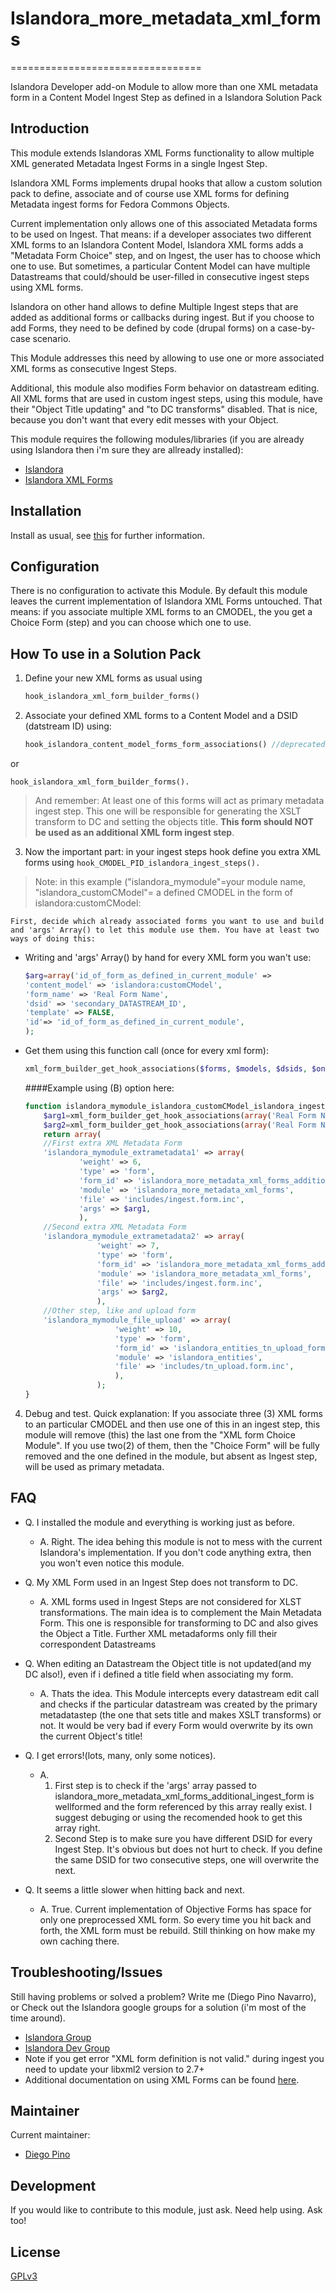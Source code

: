# Islandora_more_metadata_xml_forms
=================================

Islandora Developer add-on Module to allow more than one XML metadata form in a Content Model Ingest Step as defined in a Islandora Solution Pack


## Introduction

This module extends Islandoras XML Forms functionality to allow multiple XML generated Metadata Ingest Forms in a single Ingest Step.

Islandora XML Forms implements drupal hooks that allow a custom solution pack to define, associate and of course use XML forms for defining Metadata ingest forms for Fedora Commons Objects.

Current implementation only allows one of this associated Metadata forms to be used on Ingest. That means: if a developer associates two different XML forms to an Islandora Content Model, Islandora XML forms adds a "Metadata Form Choice" step, and on Ingest, the user has to choose which one to use. But sometimes, a particular Content Model can have multiple Datastreams that could/should be user-filled in consecutive ingest steps using XML forms.

Islandora on other hand allows to define Multiple Ingest steps that are added as additional forms or callbacks during ingest. But if you choose to add Forms, they need to be defined by code (drupal forms) on a case-by-case scenario.

This Module addresses this need by allowing to use one or more associated XML forms as consecutive Ingest Steps. 

Additional, this module also modifies Form behavior on datastream editing. All XML forms that are used in custom ingest steps, using this module, have their "Object Title updating" and "to DC transforms" disabled. That is nice, because you don't want that every edit messes with your Object. 


This module requires the following modules/libraries (if you are already using Islandora then i'm sure they are allready installed):

* [Islandora](https://github.com/islandora/islandora)
* [Islandora XML Forms](https://github.com/Islandora/islandora_xml_forms)

## Installation

Install as usual, see [this](https://drupal.org/documentation/install/modules-themes/modules-7) for further information.

## Configuration

There is no configuration to activate this Module. By default this module leaves the current implementation of Islandora XML Forms untouched. That means: if you associate multiple XML forms to an CMODEL, the you get a Choice Form (step) and you can choose which one to use.

## How To use in a Solution Pack
1. Define your new XML forms as usual using 

	```php
	hook_islandora_xml_form_builder_forms()	
	```
	
2. Associate your defined XML forms to a Content Model and a DSID (datstream ID) using:
  
	```php
	hook_islandora_content_model_forms_form_associations() //deprecated!
	```
  
  or
  
  ```
  hook_islandora_xml_form_builder_forms().
  ```

  > And remember: At least one of this forms will act as primary metadata ingest step. This one will be responsible for generating the XSLT transform to DC and setting the objects title. **This form should NOT be used as an additional XML form ingest step**.

3. Now the important part: in your ingest steps hook define you extra XML forms using    ```hook_CMODEL_PID_islandora_ingest_steps().```
  > Note: in this example ("islandora_mymodule"=your module name, "islandora_customCModel"= a defined CMODEL in the form of islandora:customCModel:

	First, decide which already associated forms you want to use and build and 'args' Array() to let this module use them. You have at least two ways of doing this:
	
  * Writing and 'args' Array() by hand for every XML form you wan't use:
    
	```php 	
	$arg=array('id_of_form_as_defined_in_current_module' =>
    'content_model' => 'islandora:customCModel',
	'form_name' => 'Real Form Name', 
	'dsid' => 'secondary_DATASTREAM_ID',
	'template' => FALSE,
	'id'=> 'id_of_form_as_defined_in_current_module',    
	); 
	```
  * Get them using this function call (once for every xml form):
  
	```php 
	xml_form_builder_get_hook_associations($forms, $models, $dsids, $only_enabled));
	```

	
	####Example using (B) option here:
  
	```php
	function islandora_mymodule_islandora_customCModel_islandora_ingest_steps(array $form_state) {  
		$arg1=xml_form_builder_get_hook_associations(array('Real Form Name'), array('islandora:customCModel'), array('a_DATASTREAM_ID'), true);
		$arg2=xml_form_builder_get_hook_associations(array('Real Form Name2'), array('islandora:customCModel'), array('another_DATASTREAM_ID'), true);
		return array(
	    //First extra XML Metadata Form
		'islandora_mymodule_extrametadata1' => array(
				'weight' => 6,
				'type' => 'form',
				'form_id' => 'islandora_more_metadata_xml_forms_additional_ingest_form',
				'module' => 'islandora_more_metadata_xml_forms',
				'file' => 'includes/ingest.form.inc',
				'args' => $arg1,
				),
		//Second extra XML Metadata Form
		'islandora_mymodule_extrametadata2' => array(
					'weight' => 7,
					'type' => 'form',
					'form_id' => 'islandora_more_metadata_xml_forms_additional_ingest_form',
					'module' => 'islandora_more_metadata_xml_forms',
					'file' => 'includes/ingest.form.inc',
					'args' => $arg2,
					),
		//Other step, like and upload form
		'islandora_mymodule_file_upload' => array(
						'weight' => 10,
						'type' => 'form',
						'form_id' => 'islandora_entities_tn_upload_form', //reusing here an upload Form from the great Islandora Entities Module
						'module' => 'islandora_entities',
						'file' => 'includes/tn_upload.form.inc',
						),
					);
	}
	```

4. Debug and test. 
	Quick explanation: If you associate three (3) XML forms to an particular CMODEL and then use one of this in an ingest step, this module will remove (this) the last one from the "XML form Choice Module". If you use two(2) of them, then the "Choice Form" will be fully removed and the one defined in the module, but absent as Ingest step, will be used as primary metadata.

## FAQ
* Q. I installed the module and everything is working just as before.
  * A. Right. The idea behing this module is not to mess with the current Islandora's implementation. If you don't code anything extra, then you won't even notice this module.  

* Q. My XML Form used in an Ingest Step does not transform to DC.
  * A. XML forms used in Ingest Steps are not considered for XLST transformations. The main idea is to complement the Main Metadata Form. This one is responsible for transforming to DC and also gives the Object a Title. Further XML metadaforms only fill their correspondent Datastreams

* Q. When editing an Datastream the Object title is not updated(and my DC also!), even if i defined a title field when associating my form.
  * A. Thats the idea. This Module intercepts every datastream edit call and checks if the particular datastream was created by the primary metadatastep (the one that sets title and makes XSLT transforms) or not. It would be very bad if every Form would overwrite by its own the current Object's title!

* Q. I get errors!(lots, many, only some notices).
  * A. 
    1. First step is to check if the 'args' array passed to islandora_more_metadata_xml_forms_additional_ingest_form is wellformed and the form referenced by this array really exist. I suggest debuging or using the recomended hook to get this array right. 
    2. Second Step is to make sure you have different DSID for every Ingest Step. It's obvious but does not hurt to check. If you define the same DSID for two consecutive steps, one will overwrite the next.

* Q. It seems a little slower when hitting back and next.
  * A. True. Current implementation of Objective Forms has space for only one preprocessed XML form. So every time you hit back and forth, the XML form must be rebuild. Still thinking on how make my own caching there.


## Troubleshooting/Issues

Still having problems or solved a problem? Write me (Diego Pino Navarro), or Check out the Islandora google groups for a solution (i'm most of the time around).

* [Islandora Group](https://groups.google.com/forum/?hl=en&fromgroups#!forum/islandora)
* [Islandora Dev Group](https://groups.google.com/forum/?hl=en&fromgroups#!forum/islandora-dev)
* Note if you get error "XML form definition is not valid." during ingest you need to update your libxml2 version to 2.7+
* Additional documentation on using XML Forms can be found [here](https://github.com/Islandora/islandora/wiki/Working-Programmatically-With-XML-Forms).



## Maintainer

Current maintainer:

* [Diego Pino](https://github.com/diegopino)

## Development

If you would like to contribute to this module, just ask. Need help using. Ask too!

## License

[GPLv3](http://www.gnu.org/licenses/gpl-3.0.txt)
